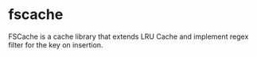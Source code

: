 # fscache

FSCache is a cache library that extends LRU Cache and implement regex filter for the key on insertion.